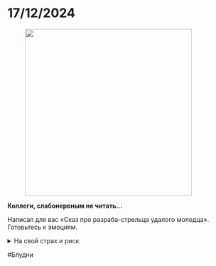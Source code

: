 # 17/12/2024

<div align="left"><figure><img src="../../.gitbook/assets/photo_2025-10-02_14-49-43.jpg" alt="" width="375"><figcaption></figcaption></figure></div>

**Коллеги, слабонервным не читать...**

Написал для вас «Сказ про разраба-стрельца удалого молодца». Готовьтесь к эмоциям.

<details>

<summary>На свой страх и риск</summary>

Представьте себе мир, где разработчики пишут код так же, как рисуют дети на обоях – просто потому что им так захотелось. Никаких требований, никаких тестов, никакой аналитики. Просто волшебство и вдохновение!

Никогда не видели? А я видел и было это так:

Шаг 1: Идея 💡 приходит внезапно. «О, я знаю, как сделать крутое приложение — корпоративный планер, который еще будет инструментом целеполагания!»

Шаг 2: Без лишних вопросов сразу начинаем расширять команду, согласовывать оферы. Врем руководству о миллиардах экономии. Без промедления бежим писать код. Да, да. Через nano сразу на прод. Зачем тратить время на анализ? Ведь интуиция никогда не подводила! 🤔

Шаг 3: Код написан, но никто не знает, работает ли он вообще. Кто будет тестировать? Мы же не нанимали тестировщиков… Да и кому это нужно, это же скучно!

Шаг 4: Запускаем проект в прод (кому я вру, он же и писался сразу на проде). Если что-то пойдет не так... ну, всегда можно сказать, что проблемы с инфрой или безопасники заблокировали!

Результат: Пользователи жалуются, баги повсюду. Оставить запрос на обслуживание или заявку на инцидент невозможно. Они подаются через сам планер. А планер то и не работает.

Зато команда разработчиков уже ушла пить кофе, чтобы придумать новую гениальную идею.

Коллеги, разработка ПО – это не инструмент самовыражения, а процесс, требующий дисциплины и внимания к деталям. Иначе ваш продукт может превратиться в корпоративный планер, которым пользуются только лишь потому, что заставило руководство…

</details>

\#Блудни
